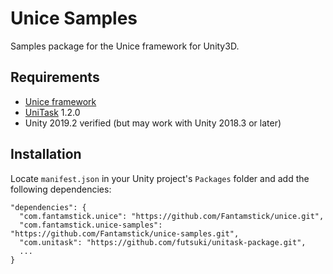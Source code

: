 # Unice Samples
Samples package for the Unice framework for Unity3D.

## Requirements
- [Unice framework](https://github.com/Fantamstick/unice)
- [UniTask](https://github.com/Cysharp/UniTask) 1.2.0
- Unity 2019.2 verified (but may work with Unity 2018.3 or later)

## Installation
Locate `manifest.json` in your Unity project's `Packages` folder and add the following dependencies:
```
"dependencies": {
  "com.fantamstick.unice": "https://github.com/Fantamstick/unice.git",
  "com.fantamstick.unice-samples": "https://github.com/Fantamstick/unice-samples.git",
  "com.unitask": "https://github.com/futsuki/unitask-package.git",
  ...
}
```
